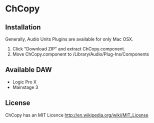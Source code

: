 ChCopy
============

## Installation

Generally, Audio Units Plugins are available for only Mac OSX.

1. Click "Download ZIP" and extract ChCopy.component.
2. Move ChCopy.component to /Library/Audio/Plug-Ins/Components

## Available DAW

* Logic Pro X
* Mainstage 3

## License

ChCopy has an MIT Licence http://en.wikipedia.org/wiki/MIT_License

